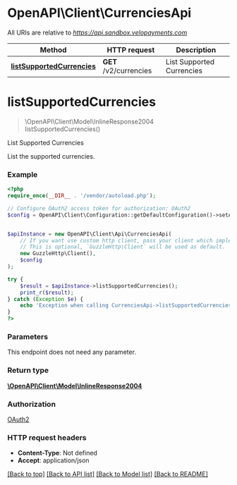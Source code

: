 # OpenAPI\Client\CurrenciesApi

All URIs are relative to *https://api.sandbox.velopayments.com*

Method | HTTP request | Description
------------- | ------------- | -------------
[**listSupportedCurrencies**](CurrenciesApi.md#listSupportedCurrencies) | **GET** /v2/currencies | List Supported Currencies


# **listSupportedCurrencies**
> \OpenAPI\Client\Model\InlineResponse2004 listSupportedCurrencies()

List Supported Currencies

List the supported currencies.

### Example
```php
<?php
require_once(__DIR__ . '/vendor/autoload.php');

// Configure OAuth2 access token for authorization: OAuth2
$config = OpenAPI\Client\Configuration::getDefaultConfiguration()->setAccessToken('YOUR_ACCESS_TOKEN');


$apiInstance = new OpenAPI\Client\Api\CurrenciesApi(
    // If you want use custom http client, pass your client which implements `GuzzleHttp\ClientInterface`.
    // This is optional, `GuzzleHttp\Client` will be used as default.
    new GuzzleHttp\Client(),
    $config
);

try {
    $result = $apiInstance->listSupportedCurrencies();
    print_r($result);
} catch (Exception $e) {
    echo 'Exception when calling CurrenciesApi->listSupportedCurrencies: ', $e->getMessage(), PHP_EOL;
}
?>
```

### Parameters
This endpoint does not need any parameter.

### Return type

[**\OpenAPI\Client\Model\InlineResponse2004**](../Model/InlineResponse2004.md)

### Authorization

[OAuth2](../../README.md#OAuth2)

### HTTP request headers

 - **Content-Type**: Not defined
 - **Accept**: application/json

[[Back to top]](#) [[Back to API list]](../../README.md#documentation-for-api-endpoints) [[Back to Model list]](../../README.md#documentation-for-models) [[Back to README]](../../README.md)


